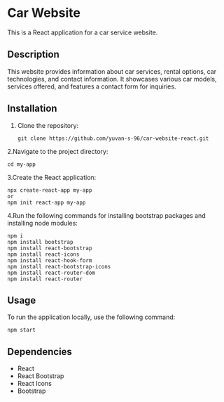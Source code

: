 # Car Website

This is a React application for a car service website.

## Description

This website provides information about car services, rental options, car technologies, and contact information. It showcases various car models, services offered, and features a contact form for inquiries.

## Installation

1. Clone the repository:
   ```
   git clone https://github.com/yuvan-s-96/car-website-react.git
   ```
2.Navigate to the project directory:
  ```
  cd my-app
  ```
3.Create the React application:
  ```
  npx create-react-app my-app
  or
  npm init react-app my-app
  ```
4.Run the following commands for installing bootstrap packages and installing node modules:
  ```
  npm i
  npm install bootstrap
  npm install react-bootstrap
  npm install react-icons
  npm install react-hook-form
  npm install react-bootstrap-icons
  npm install react-router-dom
  npm install react-router
  ```
## Usage

To run the application locally, use the following command:
  ```
  npm start
  ```
## Dependencies
- React
- React Bootstrap
- React Icons
- Bootstrap




